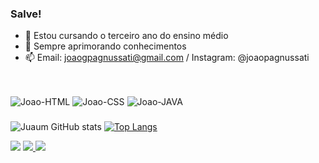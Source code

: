 ### Salve!

- 🔭 Estou cursando o terceiro ano do ensino médio
- 🌱 Sempre aprimorando conhecimentos
- 📫 Email: joaogpagnussati@gmail.com / Instagram: @joaopagnussati

##

<div style="display: inline_block"><br>
  <img align="center" alt="Joao-HTML" src="https://img.shields.io/badge/HTML5-E34F26?style=for-the-badge&logo=html5&logoColor=white">
  <img align="center" alt="Joao-CSS" src="https://img.shields.io/badge/CSS3-1572B6?style=for-the-badge&logo=css3&logoColor=white">
  <img align="center" alt="Joao-JAVA" src="https://img.shields.io/badge/Java-ED8B00?style=for-the-badge&logo=openjdk&logoColor=white">
</div>

###
  
![Juaum GitHub stats](https://github-readme-stats.vercel.app/api?username=Pagnussati&show_icons=true&theme=dracula)
[![Top Langs](https://github-readme-stats.vercel.app/api/top-langs/?username=Pagnussati&hide_progress=true)](https://github.com/Pagnussati/github-readme-stats)

 <div> 
  <a href="https://instagram.com/joaopagnussati" target="_blank"><img src="https://img.shields.io/badge/-Instagram-%23E4405F?style=for-the-badge&logo=instagram&logoColor=white" target="_blank"></a>
  <a href = "mailto:joaogpagnussati@gmail.com"><img src="https://img.shields.io/badge/-Gmail-%23333?style=for-the-badge&logo=gmail&logoColor=white" target="_blank"</a>
  <a href="https://www.linkedin.com/in/joão-gabriel-pagnussati-063161278/" target="_blank"><img src="https://img.shields.io/badge/-LinkedIn-%230077B5?style=for-the-badge&logo=linkedin&logoColor=white" target="_blank"></a> 
</div>
